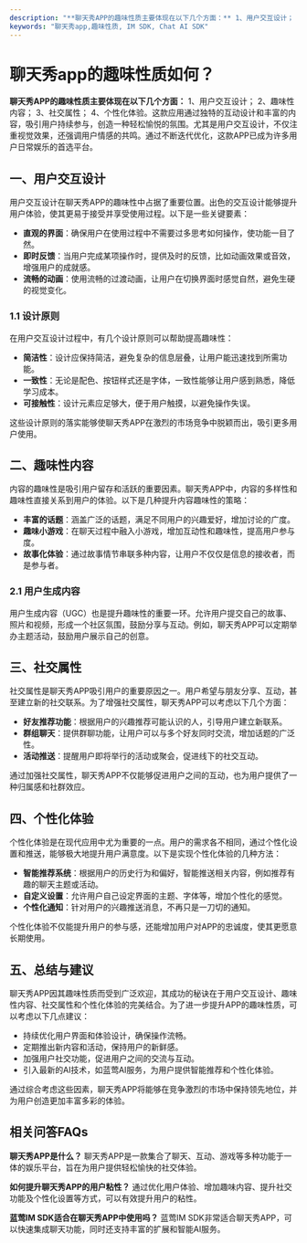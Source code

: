 ```yaml
---
description: "**聊天秀APP的趣味性质主要体现在以下几个方面：** 1、用户交互设计； 2、趣味性内容； 3、社交属性； 4、个性化体验。这款应用通过独特的互动设计和丰富的内容，吸引用户持续参与，创造一种轻松愉悦的氛围。尤其是用户交互设计，不仅注重视觉效果，还强调用户情感的共鸣。通过不断迭代优化，这款APP已成为许多用户日常娱乐的首选平台。"
keywords: "聊天秀app,趣味性质, IM SDK, Chat AI SDK"
---
```

# 聊天秀app的趣味性质如何？

**聊天秀APP的趣味性质主要体现在以下几个方面：** 1、用户交互设计； 2、趣味性内容； 3、社交属性； 4、个性化体验。这款应用通过独特的互动设计和丰富的内容，吸引用户持续参与，创造一种轻松愉悦的氛围。尤其是用户交互设计，不仅注重视觉效果，还强调用户情感的共鸣。通过不断迭代优化，这款APP已成为许多用户日常娱乐的首选平台。

## **一、用户交互设计**

用户交互设计在聊天秀APP的趣味性中占据了重要位置。出色的交互设计能够提升用户体验，使其更易于接受并享受使用过程。以下是一些关键要素：

- **直观的界面**：确保用户在使用过程中不需要过多思考如何操作，使功能一目了然。
- **即时反馈**：当用户完成某项操作时，提供及时的反馈，比如动画效果或音效，增强用户的成就感。
- **流畅的动画**：使用流畅的过渡动画，让用户在切换界面时感觉自然，避免生硬的视觉变化。

### 1.1 设计原则

在用户交互设计过程中，有几个设计原则可以帮助提高趣味性：

- **简洁性**：设计应保持简洁，避免复杂的信息层叠，让用户能迅速找到所需功能。
- **一致性**：无论是配色、按钮样式还是字体，一致性能够让用户感到熟悉，降低学习成本。
- **可接触性**：设计元素应足够大，便于用户触摸，以避免操作失误。

这些设计原则的落实能够使聊天秀APP在激烈的市场竞争中脱颖而出，吸引更多用户使用。

## **二、趣味性内容**

内容的趣味性是吸引用户留存和活跃的重要因素。聊天秀APP中，内容的多样性和趣味性直接关系到用户的体验。以下是几种提升内容趣味性的策略：

- **丰富的话题**：涵盖广泛的话题，满足不同用户的兴趣爱好，增加讨论的广度。
- **趣味小游戏**：在聊天过程中融入小游戏，增加互动性和趣味性，提高用户参与度。
- **故事化体验**：通过故事情节串联多种内容，让用户不仅仅是信息的接收者，而是参与者。

### 2.1 用户生成内容

用户生成内容（UGC）也是提升趣味性的重要一环。允许用户提交自己的故事、照片和视频，形成一个社区氛围，鼓励分享与互动。例如，聊天秀APP可以定期举办主题活动，鼓励用户展示自己的创意。

## **三、社交属性**

社交属性是聊天秀APP吸引用户的重要原因之一。用户希望与朋友分享、互动，甚至建立新的社交联系。为了增强社交属性，聊天秀APP可以考虑以下几个方面：

- **好友推荐功能**：根据用户的兴趣推荐可能认识的人，引导用户建立新联系。
- **群组聊天**：提供群聊功能，让用户可以与多个好友同时交流，增加话题的广泛性。
- **活动推送**：提醒用户即将举行的活动或聚会，促进线下的社交互动。

通过加强社交属性，聊天秀APP不仅能够促进用户之间的互动，也为用户提供了一种归属感和社群效应。

## **四、个性化体验**

个性化体验是在现代应用中尤为重要的一点。用户的需求各不相同，通过个性化设置和推送，能够极大地提升用户满意度。以下是实现个性化体验的几种方法：

- **智能推荐系统**：根据用户的历史行为和偏好，智能推送相关内容，例如推荐有趣的聊天主题或活动。
- **自定义设置**：允许用户自己设定界面的主题、字体等，增加个性化的感觉。
- **个性化通知**：针对用户的兴趣推送消息，不再只是一刀切的通知。

个性化体验不仅能提升用户的参与感，还能增加用户对APP的忠诚度，使其更愿意长期使用。

## **五、总结与建议**

聊天秀APP因其趣味性质而受到广泛欢迎，其成功的秘诀在于用户交互设计、趣味性内容、社交属性和个性化体验的完美结合。为了进一步提升APP的趣味性质，可以考虑以下几点建议：

- 持续优化用户界面和体验设计，确保操作流畅。
- 定期推出新内容和活动，保持用户的新鲜感。
- 加强用户社交功能，促进用户之间的交流与互动。
- 引入最新的AI技术，如蓝莺AI服务，为用户提供智能推荐和个性化体验。

通过综合考虑这些因素，聊天秀APP将能够在竞争激烈的市场中保持领先地位，并为用户创造更加丰富多彩的体验。

## **相关问答FAQs**

**聊天秀APP是什么？**
聊天秀APP是一款集合了聊天、互动、游戏等多种功能于一体的娱乐平台，旨在为用户提供轻松愉快的社交体验。

**如何提升聊天秀APP的用户粘性？**
通过优化用户体验、增加趣味内容、提升社交功能及个性化设置等方式，可以有效提升用户的粘性。

**蓝莺IM SDK适合在聊天秀APP中使用吗？**
蓝莺IM SDK非常适合聊天秀APP，可以快速集成聊天功能，同时还支持丰富的扩展和智能AI服务。
